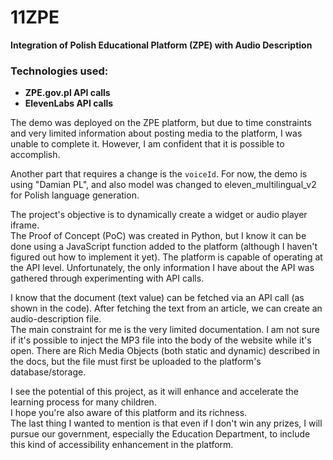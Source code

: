 # 11ZPE  
**Integration of Polish Educational Platform (ZPE) with Audio Description**

### Technologies used:  
- **ZPE.gov.pl API calls**  
- **ElevenLabs API calls**

The demo was deployed on the ZPE platform, but due to time constraints and very limited information about posting media to the platform, I was unable to complete it. However, I am confident that it is possible to accomplish.

Another part that requires a change is the `voiceId`. For now, the demo is using "Damian PL", and also model was changed to eleven_multilingual_v2 for Polish language generation.

The project's objective is to dynamically create a widget or audio player iframe.  
The Proof of Concept (PoC) was created in Python, but I know it can be done using a JavaScript function added to the platform (although I haven't figured out how to implement it yet). The platform is capable of operating at the API level. Unfortunately, the only information I have about the API was gathered through experimenting with API calls.

I know that the document (text value) can be fetched via an API call (as shown in the code). After fetching the text from an article, we can create an audio-description file.  
The main constraint for me is the very limited documentation. I am not sure if it's possible to inject the MP3 file into the body of the website while it's open. There are Rich Media Objects (both static and dynamic) described in the docs, but the file must first be uploaded to the platform's database/storage.

I see the potential of this project, as it will enhance and accelerate the learning process for many children.  
I hope you're also aware of this platform and its richness.  
The last thing I wanted to mention is that even if I don't win any prizes, I will pursue our government, especially the Education Department, to include this kind of accessibility enhancement in the platform.
